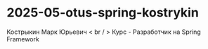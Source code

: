# 2025-05-otus-spring-kostrykin
Кострыкин Марк Юрьевич < br / >
Курс - Разработчик на Spring Framework 
